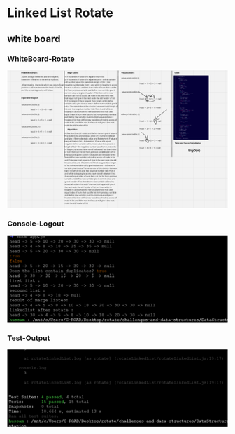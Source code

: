 # Linked List Rotate 

## white board

### WhiteBoard-Rotate
![whiteBoard-Add](../docs/white-board-rotate.png)

### Console-Logout
![Console-Logout](../docs/screen-rotate-output.png)

### Test-Output
![Test-Output](../docs/screen-rotate-test.png)